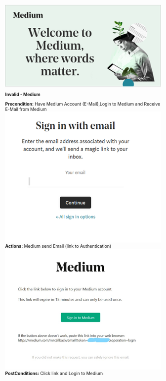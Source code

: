 ![GitHub_Logo](/Pic/medium.png)

**Invalid - Medium**

**Precondition:** Have Medium Account (E-Mail),Login to Medium and Receive E-Mail from Medium 
![GitHub_Logo](/Pic/medium5.PNG)
**Actions:** Medium send Email (link to Authentication)
![GitHub_Logo](/Pic/medium6.jpg)
**PostConditions:** Click link and Login to Medium
